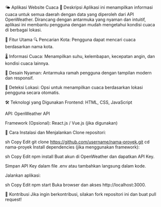 🌤️ Aplikasi Website Cuaca
📌 Deskripsi
Aplikasi ini menampilkan informasi cuaca untuk semua daerah dengan data yang diperoleh dari API OpenWeather. Dirancang dengan antarmuka yang nyaman dan intuitif, aplikasi ini membantu pengguna dengan mudah mengetahui kondisi cuaca di berbagai lokasi.

🚀 Fitur Utama
🔍 Pencarian Kota: Pengguna dapat mencari cuaca berdasarkan nama kota.

🌡️ Informasi Cuaca: Menampilkan suhu, kelembapan, kecepatan angin, dan kondisi cuaca lainnya.

🎨 Desain Nyaman: Antarmuka ramah pengguna dengan tampilan modern dan responsif.

📍 Deteksi Lokasi: Opsi untuk menampilkan cuaca berdasarkan lokasi pengguna secara otomatis.

🛠️ Teknologi yang Digunakan
Frontend: HTML, CSS, JavaScript

API: OpenWeather API

Framework (Opsional): React.js / Vue.js (jika digunakan)

📌 Cara Instalasi dan Menjalankan
Clone repositori:

sh
Copy
Edit
git clone https://github.com/username/nama-proyek.git
cd nama-proyek
Install dependencies (jika menggunakan framework):

sh
Copy
Edit
npm install
Buat akun di OpenWeather dan dapatkan API Key.

Simpan API Key dalam file .env atau tambahkan langsung dalam kode.

Jalankan aplikasi:

sh
Copy
Edit
npm start
Buka browser dan akses http://localhost:3000.

🔗 Kontribusi
Jika ingin berkontribusi, silakan fork repositori ini dan buat pull request!
